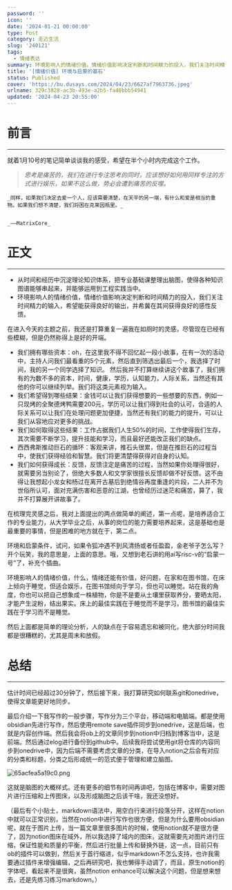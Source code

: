 ```yaml
---
password: ''
icon: ''
date: '2024-01-21 00:00:00'
type: Post
category: 走近生活
slug: '240121'
tags:
  - 情绪表达
summary: 环境影响人的情绪价值，情绪价值影响决定判断和时间精力的投入，我们关注时间精力的输入，希望能获得良好的输出，并希冀在其间获得良好的感性反馈。
title: '[情绪价值] 环境与启蒙的基石'
status: Published
cover: 'https://bu.dusays.com/2024/04/23/6627af7963736.jpeg'
urlname: 329c3828-ac3b-493e-a2b5-fa48bbb54941
updated: '2024-04-23 20:55:00'
---
```


# 前言


---


就着1月10号的笔记简单谈谈我的感受，希望在半个小时内完成这个工作。


> _思考是痛苦的，我们在进行专注思考的同时，应该想好如何用同样专注的方式进行娱乐，如果不这么做，势必会遭到痛苦的反噬。_


	_同样，如果我们决定去爱一个人，应该需要清楚，在天平的另一端，有什么和爱是相当的重物。如果我们想不清楚，我们将困在克莱因瓶里。_


	_——MatrixCore_


# 正文


---

- 从时间和经历中沉淀理论知识体系，把专业基础课整理出脑图，使得各种知识图谱能够串起来，并能够运用到工程实践当中。
- 环境影响人的情绪价值，情绪价值影响决定判断和时间精力的投入，我们关注时间精力的输入，希望能获得良好的输出，并希冀在其间获得良好的感性反馈。

在进入今天的主题之前，我还是打算重复一遍我在如厕时的灵感，尽管现在已经有些模糊，但是仍然称得上是好的开端。

- 我们拥有哪些资本：oh，在这里我不得不回忆起一段小故事，在有一次的活动中，主持人问我们最看重的5个元素，然后直到筛选出最后一个，我选择了时间，我的另一个同学选择了知识。 然后我并不打算继续讲这个故事了，我们拥有的为数不多的资本，时间，健康，学历，认知能力，人际关系，当然还有其他的你可以继续列举。我们将这类元素视为输入。
- 我们希望得到哪些结果：金钱可以让我们获得想要的一些想要的东西，例如一只现烤的全聚德烤鸭需要200元，学历可以让我们得到社会的认可，合适的人际关系可以让我们在处理问题更加便捷，当然还有我们的能力的提升，可以让我们从容地应对更多的挑战。
- 我们如何取得这些结果：工作占据我们人生50%的时间，工作使得我们生存，其次需要不断学习，提升技能和学习，而且最好还能改正我们的缺点。
- 西西弗斯推动巨石的循环：客观来讲，推石头很累，但是在推巨石的过程当中，使我们获得经验和智慧。我们将更清楚得获得对自身的认知。
- 我们如何获得成长：反馈，反馈注定是痛苦的过程，当然如果你处理得很好，就需要另当别论了，但绝大多数人和文学家很擅长反馈却做不好反馈。这不由得让我想起小龙女和杨过在离开古墓后到绝情谷再度重逢的片段，二人并不为世俗所认可，面对充满伤害和恶意的江湖，也曾经历过迷茫和痛苦，算了，我并不打算展开讲故事了。

在梳理完灵感之后，我对上面提出的两点做简单的阐述，第一点呢，是培养适合工作的专业能力，从大学毕业之后，从事的岗位的能力需要培养起来，这是基础也是最重要的事情，但是困难的地方就在于，第二点。


环境和启蒙条件，试问，如果令狐冲遇不到风清扬或者任盈盈，金老爷子怎么写？开个玩笑，我的意思是，上面的意思。哦，又想到老石讲的用ai写risc-v的“启蒙一号”了，补充个插曲。


环境影响人的情绪价值，什么，情绪还能有价值，好问题，在家和在图书馆，在床上倾向于睡觉，但适合娱乐，在图书馆倾向于学习，但也可以睡觉。站在我的角度，你也可以把自己想象成一株植物，你是不是要从土壤里获取养分，要晒太阳，才能产生淀粉，结出果实。床上的最佳实践在于睡觉而不是学习，图书馆的最佳实践在于学习而不是睡觉。


然后上面都是简单的理论分析，人的缺点在于容易遗忘和被同化，绝大部分时间我都是很糟糕的，尤其是周末和放假。


# 总结


---


估计时间已经超过30分钟了，然后接下来，我打算研究如何联系git和onedrive，使得文章能更好地同步。


最后介绍一下我写作的一般步骤，写作分为三个平台，移动端和电脑端。都是使用obsidian先进行写作，然后使用remote save插件同步到onedrive，这是后端，也就是内容创作端。然后我会将ob上的文章同步到notion中归档到博客当中，这是前端。然后通过elog进行备份到github中。后续我将尝试使用git将仓库的内容同步到onedrive中，因为后端不需要考虑文章的分类，在导入notion之后会有对应的分类和标题，分类之后形成统一的范式便于管理和建立脑图。


![65acfea5a19c0.png](https://bu.dusays.com/2024/01/21/65acfea5a19c0.png)


这就是脑图的大概样式。还有更多的细节有时间再讲吧，包括在博客中，需要对图片进行压缩和上传图床，以及形成脑图之后该干啥，我还没想好。


（最后有个小贴士，markdown语法中，用空白行来进行段落分开，这样在notion中就可以正常识别，当然在notion中进行写作也很方便，但是为什么要用obsidian呢，就在于图片上传，当一篇文章里很多图片的时候，使用notion就不是很方便了，因为notion图床在域外，所以我选择了域内的图床，这就需要先对图片进行压缩，保证性能和质量的平衡，然后进行批量上传和替换外链，这一点，目前只有ob的插件可以做到，然后关于首行缩进，似乎markdown不怎么支持，也许我需要通过插件来增强编辑，之后再研究吧，我也懒得手动调了，而且，原生notion的字体吧，看起来不是很爽，虽然notion enhance可以解决这个问题，但是想来想去，还是先练习练习markdown。）

